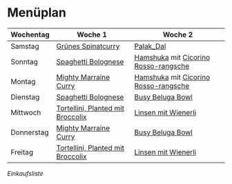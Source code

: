 
# Menüplan


| Wochentag  | Woche 1 | Woche 2 |
| ---------- | ------- | ------- |
| Samstag    | [Grünes Spinatcurry](Grünes_Spinatcurry_mit_Minze.md)              | [Palak_Dal](Palak_Dal)        |
| Sonntag    | [Spaghetti Bolognese](Sonnenblumen_Bolognese.md)                   | [Hamshuka](Hamshuka) mit [Cicorino Rosso-rangsche](Cicorino_Rosso-rangsche)  |
| Montag     | [Mighty Marraine Curry](Mighty_Marraine_Curry.md)                  | [Hamshuka](Hamshuka) mit [Cicorino Rosso-rangsche](Cicorino_Rosso-rangsche)         |
| Dienstag   | [Spaghetti Bolognese](Sonnenblumen_Bolognese.md)                   | [Busy Beluga Bowl](Busy_Beluga_Bowl)        |
| Mittwoch   | [Tortellini, Planted mit Broccolix](Tortellini_Planted_Brokkolix)  | [Linsen mit Wienerli](Linsen_mit_Wienerli)        |
| Donnerstag | [Mighty Marraine Curry](Mighty_Marraine_Curry.md)                  | [Busy Beluga Bowl](Busy_Beluga_Bowl)        |
| Freitag    | [Tortellini, Planted mit Broccolix](Tortellini_Planted_Brokkolix)   | [Linsen mit Wienerli](Linsen_mit_Wienerli)      |



*Einkaufsliste*


